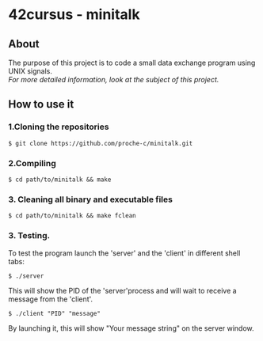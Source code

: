 # 42cursus - minitalk

## About

The purpose of this project is to code a small data exchange program using UNIX signals.<br>
*For more detailed information, look at the subject of this project.*

## How to use it  

### 1.Cloning the repositories  
```shell
$ git clone https://github.com/proche-c/minitalk.git
```
### 2.Compiling  
```shell
$ cd path/to/minitalk && make
```
### 3. Cleaning all binary and executable files
```shell
$ cd path/to/minitalk && make fclean
```
### 3. Testing. 
To test the program launch the 'server' and the 'client' in different shell tabs:
```shell
$ ./server
```
This will show the PID of the 'server'process and will wait to receive a message from the 'client'.
```shell
$ ./client "PID" "message"
```
By launching it, this will show "Your message string" on the server window.
